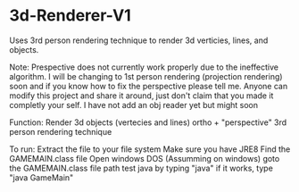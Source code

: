 # 3d-Renderer-V1
Uses 3rd person rendering technique to render 3d verticies, lines, and objects.

Note:
Prespective does not currently work properly due to the ineffective algorithm.
I will be changing to 1st person rendering (projection rendering) soon and if you know how to fix the perspective please tell me.
Anyone can modify this project and share it around, just don't claim that you made it completly your self.
I have not add an obj reader yet but might soon

Function:
Render 3d objects (vertecies and lines)
ortho + "perspective"
3rd person rendering technique

To run:
  Extract the file to your file system
  Make sure you have JRE8
  Find the GAMEMAIN.class file
  Open windows DOS (Assumming on windows)
  goto the GAMEMAIN.class file path
  test java by typing "java"
  if it works, type "java GameMain"
